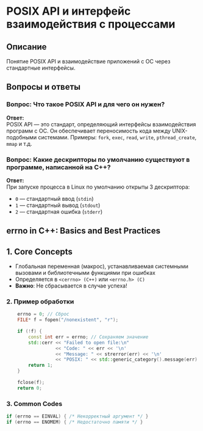 # POSIX API и интерфейс взаимодействия с процессами

## Описание
Понятие POSIX API и взаимодействие приложений с ОС через стандартные интерфейсы.

## Вопросы и ответы

### Вопрос: Что такое POSIX API и для чего он нужен?
**Ответ:**  
POSIX API — это стандарт, определяющий интерфейсы взаимодействия программ с ОС. Он обеспечивает переносимость кода между UNIX-подобными системами. Примеры: `fork`, `exec`, `read`, `write`, `pthread_create`, `mmap` и т.д.

### Вопрос: Какие дескрипторы по умолчанию существуют в программе, написанной на C++?
**Ответ:**  
При запуске процесса в Linux по умолчанию открыты 3 дескриптора:
- `0` — стандартный ввод (`stdin`)
- `1` — стандартный вывод (`stdout`)
- `2` — стандартная ошибка (`stderr`)

## errno in C++: Basics and Best Practices

## 1. Core Concepts
- Глобальная переменная (макрос), устанавливаемая системными вызовами и библиотечными функциями при ошибках
- Определяется в `<cerrno> (C++)` или `<errno.h> (C)`
- **Важно**: Не сбрасывается в случае успеха!


### 2. Пример обработки

```c++
    errno = 0; // Сброс
    FILE* f = fopen("/nonexistent", "r");
    
    if (!f) {
        const int err = errno; // Сохраняем значение
        std::cerr << "Failed to open file:\n"
                  << "Code: " << err << '\n'
                  << "Message: " << strerror(err) << '\n'
                  << "POSIX: " << std::generic_category().message(err) << '\n';
        return 1;
    }
    
    fclose(f);
    return 0;

```

### 3. Common Codes
```c++
if (errno == EINVAL) { /* Некорректный аргумент */ }
if (errno == ENOMEM) { /* Недостаточно памяти */ }
```

